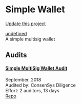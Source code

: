 
# Simple Wallet

[Update this project](https://github.com/ConsenSys/blockchainSecurityDB/edit/master/projects/simple-wallet.json)
  
[undefined](undefined)<br>
A simple multisig wallet


## Audits



#### [Simple MultiSig Wallet Audit](https://diligence.consensys.net/files/SimpleMultisigWallet_Audit.pdf)

September, 2018<br>
Audited by: ConsenSys Diligence<br>Effort: 2 auditors, 13 days<br>
[Repo](https://github.com/christianlundkvist/simple-multisig)
      

  



